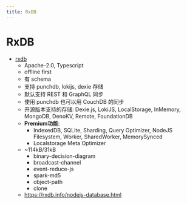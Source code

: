 ```yaml
---
title: RxDB
---
```


# RxDB

- [rxdb](https://github.com/pubkey/rxdb)
  - Apache-2.0, Typescript
  - offline first
  - 有 schema
  - 支持 punchdb, lokijs, dexie 存储
  - 默认支持 REST 和 GraphQL 同步
  - 使用 punchdb 也可以用 CouchDB 的同步
  - 开源版本支持的存储: Dexie.js, LokiJS, LocalStorage, InMemory, MongoDB, DenoKV, Remote, FoundationDB
  - **Premium功能**:
    - IndexedDB, SQLite, Sharding, Query Optimizer, NodeJS Filesystem, Worker, SharedWorker, MemorySynced
    - Localstorage Meta Optimizer
  - ~114kB/31kB
    - binary-decision-diagram
    - broadcast-channel
    - event-reduce-js
    - spark-md5
    - object-path
    - clone
  - https://rxdb.info/nodejs-database.html
